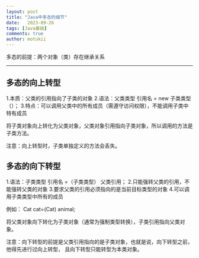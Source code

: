 ```yaml
---
layout: post
title: "Java中多态的细节"
date:   2023-09-26
tags: [Java基础]
comments: true
author: motukii
---
```


多态的前提：两个对象（类）存在继承关系

---

## 多态的向上转型

1.本质：父类的引用指向了子类的对象
2.语法：父类类型    引用名  =   new 子类类型（）；
3.特点：可以调用父类中的所有成员（需遵守访问权限），不能调用子类中特有成员

将子类对象向上转化为父类对象，父类对象引用指向子类对象，所以调用的方法是子类方法。

注意：向上转型时，子类单独定义的方法会丢失。

## 多态的向下转型

1.语法：子类类型    引用名 =（子类类型） 父类引用；
2.只能强转父类的引用，不能强转父类的对象
3.要求父类的引用必须指向的是当前目标类型的对象
4.可以调用子类类型中所有的成员

例如：
     Cat cat=(Cat) animal;

将父类对象向下转化为子类对象（通常为强制类型转换），子类引用指向父类对象。

注意：向下转型的前提是父类引用指向的是子类对象，也就是说，向下转型之前，他得先进行过向上转型，
且向下转型只能转型为本类对象。
